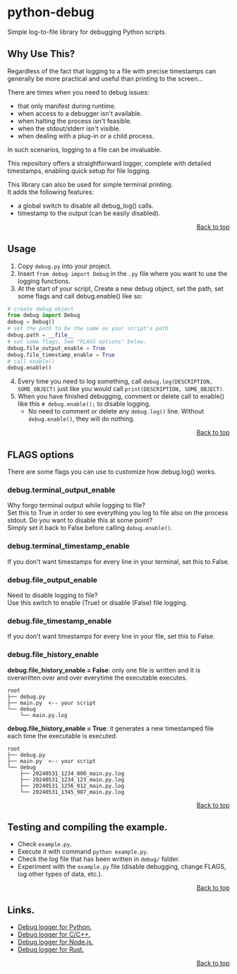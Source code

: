# python-debug

Simple log-to-file library for debugging Python scripts.


## Why Use This?

Regardless of the fact that logging to a file with precise timestamps can generally be more practical and useful than printing to the screen...

There are times when you need to debug issues:
- that only manifest during runtime.
- when access to a debugger isn't available.
- when halting the process isn't feasible.
- when the stdout/stderr isn't visible.
- when dealing with a plug-in or a child process.

In such scenarios, logging to a file can be invaluable.

This repository offers a straightforward logger, complete with detailed timestamps, enabling quick setup for file logging.

This library can also be used for simple terminal printing.  
It adds the following features:
- a global switch to disable all debug_log() calls.
- timestamp to the output (can be easily disabled).

<div style="text-align: right;">
    <a href="#python-debug">Back to top</a>
</div>


## Usage

1. Copy `debug.py` into your project.
2. Insert `from debug import Debug` in the `.py` file where you want to use the logging functions.
3. At the start of your script, Create a new debug object, set the path, set some flags and call debug.enable() like so:
```python
# create debug object
from debug import Debug
debug = Debug()
# set the path to be the same as your script's path
debug.path = __file__
# set some flags, See "FLAGS options" below.
debug.file_output_enable = True
debug.file_timestamp_enable = True
# call enable()
debug.enable()
```
4. Every time you need to log something, call `debug.log(DESCRIPTION, SOME_OBJECT)` just like you would call `print(DESCRIPTION, SOME_OBJECT)`.
5. When you have finished debugging, comment or delete call to enable() like this `# debug.enable();` to disable logging.
    - No need to comment or delete any `debug.log()` line. Without `debug.enable()`, they will do nothing.

<div style="text-align: right;">
    <a href="#python-debug">Back to top</a>
</div>


## FLAGS options

There are some flags you can use to customize how debug.log() works.


### debug.terminal_output_enable

Why forgo terminal output while logging to file?  
Set this to True in order to see everything you log to file also on the process stdout.
Do you want to disable this at some point?  
Simply set it back to False before calling `debug.enable()`.


### debug.terminal_timestamp_enable

If you don't want timestamps for every line in your terminal, set this to False.


### debug.file_output_enable

Need to disable logging to file?  
Use this switch to enable (True) or disable (False) file logging.


### debug.file_timestamp_enable

If you don't want timestamps for every line in your file, set this to False.


### debug.file_history_enable

**debug.file_history_enable = False**: only one file is written and it is overwritten over and over everytime the executable executes.
```
root
├── debug.py
├── main.py  <-- your script
└── debug
    └── main.py.log
```

**debug.file_history_enable = True**: it generates a new timestamped file each time the executable is executed. 
```
root
├── debug.py
├── main.py  <-- your script
└── debug
    ├── 20240531_1234_000_main.py.log
    ├── 20240531_1234_123_main.py.log
    ├── 20240531_1256_012_main.py.log
    └── 20240531_1345_987_main.py.log
```

<div style="text-align: right;">
    <a href="#python-debug">Back to top</a>
</div>


## Testing and compiling the example.

- Check `example.py`.
- Execute it with command `python example.py`.
- Check the log file that has been written in `debug/` folder.
- Experiment with the `example.py` file (disable debugging, change FLAGS, log other types of data, etc.).

<div style="text-align: right;">
    <a href="#python-debug">Back to top</a>
</div>


## Links.

- [Debug logger for Python.](https://github.com/RobertoPorpora/python-debug)
- [Debug logger for C/C++.](https://github.com/RobertoPorpora/c-debug)
- [Debug logger for Node.js.](https://github.com/RobertoPorpora/node-debug)
- [Debug logger for Rust.](https://github.com/RobertoPorpora/rust-debug)


<div style="text-align: right;">
    <a href="#python-debug">Back to top</a>
</div>
